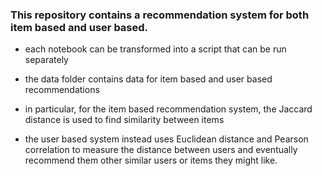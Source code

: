 ### This repository contains a recommendation system for both item based and user based.

- each notebook can be transformed into a script that can be run separately

- the data folder contains data for item based and user based recommendations 

- in particular, for the item based recommendation system, the Jaccard distance is used to find similarity between items

- the user based system instead uses Euclidean distance and Pearson correlation to measure the distance between users and eventually recommend them other similar users or items they might like. 

